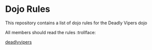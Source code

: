 Dojo Rules
==========

This repository contains a list of dojo rules for the Deadly Vipers dojo

All members should read the rules :trollface:

[deadlyvipers](https://github.com/deadlyvipers)
